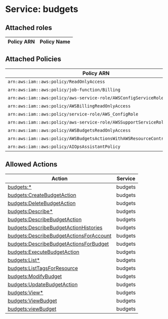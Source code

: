 # Service: budgets

## Attached roles

| Policy ARN | Policy Name |
|------------|-------------|
## Attached Policies

| Policy ARN | Policy Name |
|------------|-------------|
| `arn:aws:iam::aws:policy/ReadOnlyAccess` | [ReadOnlyAccess](../policies.md#readonlyaccess) |
| `arn:aws:iam::aws:policy/job-function/Billing` | [Billing](../policies.md#billing) |
| `arn:aws:iam::aws:policy/aws-service-role/AWSConfigServiceRolePolicy` | [AWSConfigServiceRolePolicy](../policies.md#awsconfigservicerolepolicy) |
| `arn:aws:iam::aws:policy/AWSBillingReadOnlyAccess` | [AWSBillingReadOnlyAccess](../policies.md#awsbillingreadonlyaccess) |
| `arn:aws:iam::aws:policy/service-role/AWS_ConfigRole` | [AWS_ConfigRole](../policies.md#aws_configrole) |
| `arn:aws:iam::aws:policy/aws-service-role/AWSSupportServiceRolePolicy` | [AWSSupportServiceRolePolicy](../policies.md#awssupportservicerolepolicy) |
| `arn:aws:iam::aws:policy/AWSBudgetsReadOnlyAccess` | [AWSBudgetsReadOnlyAccess](../policies.md#awsbudgetsreadonlyaccess) |
| `arn:aws:iam::aws:policy/AWSBudgetsActionsWithAWSResourceControlAccess` | [AWSBudgetsActionsWithAWSResourceControlAccess](../policies.md#awsbudgetsactionswithawsresourcecontrolaccess) |
| `arn:aws:iam::aws:policy/AIOpsAssistantPolicy` | [AIOpsAssistantPolicy](../policies.md#aiopsassistantpolicy) |

## Allowed Actions

| Action | Service |
|--------|---------|
| [budgets:*](../actions.md#budgets:all) | budgets |
| [budgets:CreateBudgetAction](../actions.md#budgets:createbudgetaction) | budgets |
| [budgets:DeleteBudgetAction](../actions.md#budgets:deletebudgetaction) | budgets |
| [budgets:Describe*](../actions.md#budgets:describeall) | budgets |
| [budgets:DescribeBudgetAction](../actions.md#budgets:describebudgetaction) | budgets |
| [budgets:DescribeBudgetActionHistories](../actions.md#budgets:describebudgetactionhistories) | budgets |
| [budgets:DescribeBudgetActionsForAccount](../actions.md#budgets:describebudgetactionsforaccount) | budgets |
| [budgets:DescribeBudgetActionsForBudget](../actions.md#budgets:describebudgetactionsforbudget) | budgets |
| [budgets:ExecuteBudgetAction](../actions.md#budgets:executebudgetaction) | budgets |
| [budgets:List*](../actions.md#budgets:listall) | budgets |
| [budgets:ListTagsForResource](../actions.md#budgets:listtagsforresource) | budgets |
| [budgets:ModifyBudget](../actions.md#budgets:modifybudget) | budgets |
| [budgets:UpdateBudgetAction](../actions.md#budgets:updatebudgetaction) | budgets |
| [budgets:View*](../actions.md#budgets:viewall) | budgets |
| [budgets:ViewBudget](../actions.md#budgets:viewbudget) | budgets |
| [budgets:viewBudget](../actions.md#budgets:viewbudget) | budgets |